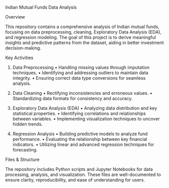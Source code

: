 Indian Mutual Funds Data Analysis

Overview

This repository contains a comprehensive analysis of Indian mutual funds, focusing on data preprocessing, cleaning, Exploratory Data Analysis (EDA), and regression modeling. The goal of this project is to derive meaningful insights and predictive patterns from the dataset, aiding in better investment decision-making.

Key Activities

1. Data Preprocessing
	•	Handling missing values through imputation techniques.
	•	Identifying and addressing outliers to maintain data integrity.
	•	Ensuring correct data type conversions for seamless analysis.

2. Data Cleaning
	•	Rectifying inconsistencies and erroneous values.
	•	Standardizing data formats for consistency and accuracy.

3. Exploratory Data Analysis (EDA)
	•	Analyzing data distribution and key statistical properties.
	•	Identifying correlations and relationships between variables.
	•	Implementing visualization techniques to uncover hidden trends.

4. Regression Analysis
	•	Building predictive models to analyze fund performance.
	•	Evaluating the relationship between key financial indicators.
	•	Utilizing linear and advanced regression techniques for forecasting.

Files & Structure

The repository includes Python scripts and Jupyter Notebooks for data processing, analysis, and visualization. These files are well-documented to ensure clarity, reproducibility, and ease of understanding for users.


